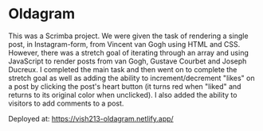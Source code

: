 # Oldagram

This was a Scrimba project. We were given the task of rendering a single post, in Instagram-form, from Vincent van Gogh using HTML and CSS. However, there was a stretch goal of iterating through an array and using JavaScript to render posts from van Gogh, Gustave Courbet and Joseph Ducreux. I completed the main task and then went on to complete the stretch goal as well as adding the ability to increment/decrement "likes" on a post by clicking the post's heart button (it turns red when "liked" and returns to its original color when unclicked). I also added the ability to visitors to add comments to a post.

Deployed at: https://vish213-oldagram.netlify.app/